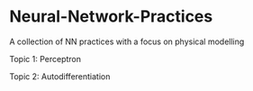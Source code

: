 # Neural-Network-Practices
A collection of NN practices with a focus on physical modelling 

Topic 1: Perceptron

Topic 2: Autodifferentiation
